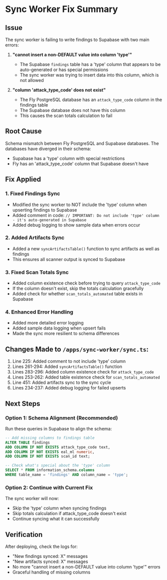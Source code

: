 # Sync Worker Fix Summary

## Issue
The sync worker is failing to write findings to Supabase with two main errors:

1. **"cannot insert a non-DEFAULT value into column 'type'"**
   - The Supabase `findings` table has a 'type' column that appears to be auto-generated or has special permissions
   - The sync worker was trying to insert data into this column, which is not allowed

2. **"column 'attack_type_code' does not exist"**
   - The Fly PostgreSQL database has an `attack_type_code` column in the findings table
   - The Supabase database does not have this column
   - This causes the scan totals calculation to fail

## Root Cause
Schema mismatch between Fly PostgreSQL and Supabase databases. The databases have diverged in their schema:
- Supabase has a 'type' column with special restrictions
- Fly has an 'attack_type_code' column that Supabase doesn't have

## Fix Applied

### 1. Fixed Findings Sync
- Modified the sync worker to NOT include the 'type' column when upserting findings to Supabase
- Added comment in code: `// IMPORTANT: Do not include 'type' column - it's auto-generated in Supabase`
- Added debug logging to show sample data when errors occur

### 2. Added Artifacts Sync
- Added a new `syncArtifactsTable()` function to sync artifacts as well as findings
- This ensures all scanner output is synced to Supabase

### 3. Fixed Scan Totals Sync
- Added column existence check before trying to query `attack_type_code`
- If the column doesn't exist, skip the totals calculation gracefully
- Added check for whether `scan_totals_automated` table exists in Supabase

### 4. Enhanced Error Handling
- Added more detailed error logging
- Added sample data logging when upsert fails
- Made the sync more resilient to schema differences

## Changes Made to `/apps/sync-worker/sync.ts`:

1. Line 225: Added comment to not include 'type' column
2. Lines 261-294: Added `syncArtifactsTable()` function
3. Lines 283-296: Added column existence check for `attack_type_code`
4. Lines 253-262: Added table existence check for `scan_totals_automated`
5. Line 451: Added artifacts sync to the sync cycle
6. Lines 234-237: Added debug logging for failed upserts

## Next Steps

### Option 1: Schema Alignment (Recommended)
Run these queries in Supabase to align the schema:
```sql
-- Add missing columns to findings table
ALTER TABLE findings 
ADD COLUMN IF NOT EXISTS attack_type_code text,
ADD COLUMN IF NOT EXISTS eal_ml numeric,
ADD COLUMN IF NOT EXISTS scan_id text;

-- Check what's special about the 'type' column
SELECT * FROM information_schema.columns 
WHERE table_name = 'findings' AND column_name = 'type';
```

### Option 2: Continue with Current Fix
The sync worker will now:
- Skip the 'type' column when syncing findings
- Skip totals calculation if attack_type_code doesn't exist
- Continue syncing what it can successfully

## Verification
After deploying, check the logs for:
- "New findings synced: X" messages
- "New artifacts synced: X" messages
- No more "cannot insert a non-DEFAULT value into column 'type'" errors
- Graceful handling of missing columns